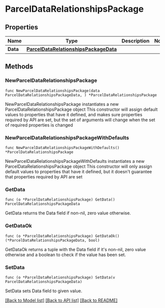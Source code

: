 # ParcelDataRelationshipsPackage

## Properties

Name | Type | Description | Notes
------------ | ------------- | ------------- | -------------
**Data** | [**ParcelDataRelationshipsPackageData**](ParcelDataRelationshipsPackageData.md) |  | 

## Methods

### NewParcelDataRelationshipsPackage

`func NewParcelDataRelationshipsPackage(data ParcelDataRelationshipsPackageData, ) *ParcelDataRelationshipsPackage`

NewParcelDataRelationshipsPackage instantiates a new ParcelDataRelationshipsPackage object
This constructor will assign default values to properties that have it defined,
and makes sure properties required by API are set, but the set of arguments
will change when the set of required properties is changed

### NewParcelDataRelationshipsPackageWithDefaults

`func NewParcelDataRelationshipsPackageWithDefaults() *ParcelDataRelationshipsPackage`

NewParcelDataRelationshipsPackageWithDefaults instantiates a new ParcelDataRelationshipsPackage object
This constructor will only assign default values to properties that have it defined,
but it doesn't guarantee that properties required by API are set

### GetData

`func (o *ParcelDataRelationshipsPackage) GetData() ParcelDataRelationshipsPackageData`

GetData returns the Data field if non-nil, zero value otherwise.

### GetDataOk

`func (o *ParcelDataRelationshipsPackage) GetDataOk() (*ParcelDataRelationshipsPackageData, bool)`

GetDataOk returns a tuple with the Data field if it's non-nil, zero value otherwise
and a boolean to check if the value has been set.

### SetData

`func (o *ParcelDataRelationshipsPackage) SetData(v ParcelDataRelationshipsPackageData)`

SetData sets Data field to given value.



[[Back to Model list]](../README.md#documentation-for-models) [[Back to API list]](../README.md#documentation-for-api-endpoints) [[Back to README]](../README.md)


